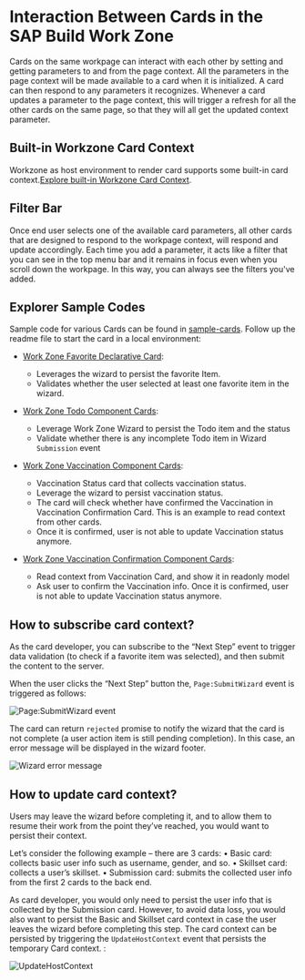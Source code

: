 # Interaction Between Cards in the SAP Build Work Zone

Cards on the same workpage can interact with each other by setting and getting parameters to and from the page context. All the parameters in the page context will be made available to a card when it is initialized. A card can then respond to any parameters it recognizes. Whenever a card updates a parameter to the page context, this will trigger a refresh for all the other cards on the same page, so that they will all get the updated context parameter.

## Built-in Workzone Card Context

Workzone as host environment to render card supports some built-in card context.[Explore built-in Workzone Card Context](./built-in-wz-context.md).


## Filter Bar

Once end user selects one of the available card parameters, all other cards that are designed to respond to the workpage context, will respond and update accordingly. Each time you add a parameter, it acts like a filter that you can see in the top menu bar and it remains in focus even when you scroll down the workpage. In this way, you can always see the filters you've added.


## Explorer Sample Codes

Sample code for various Cards can be found in [sample-cards](./sample-cards/README.md). Follow up the readme file to start the card in a local environment:

* [Work Zone Favorite Declarative Card](./sample-cards/wz-favorite-card):
  - Leverages the wizard to persist the favorite Item.
  - Validates whether the user selected at least one favorite item in the wizard.

* [Work Zone Todo Component Cards](./sample-cards/wz-todo-card/):
  - Leverage Work Zone Wizard to persist the Todo item and the status
  - Validate whether there is any incomplete Todo item in Wizard `Submission` event

* [Work Zone Vaccination Component Cards](./sample-cards/wz-favorite-card):
  - Vaccination Status card that collects vaccination status.
  - Leverage the wizard to persist vaccination status.
  - The card will check whether have confirmed the Vaccination in Vaccination Confirmation Card. This is an example to read context from other cards.
  - Once it is confirmed, user is not able to update Vaccination status anymore.

* [Work Zone Vaccination Confirmation Component Cards](./sample-cards/wz-favorite-card):
  - Read context from Vaccination Card, and show it in readonly model
  - Ask user to confirm the Vaccination info. Once it is confirmed, user is not able to update Vaccination status anymore.



## How to subscribe card context?

As the card developer, you can subscribe to the “Next Step” event to trigger data validation (to check if a favorite item was selected), and then submit the content to the server.

When the user clicks the “Next Step” button the, `Page:SubmitWizard` event is triggered as follows:

![Page:SubmitWizard event](./images/submit-wizard.png)

The card can return `rejected` promise to notify the wizard that the card is not complete (a user action item is still pending completion). In this case, an error message will be displayed in the wizard footer.

![Wizard error message](./images/error-message.png)

## How to update card context?

Users may leave the wizard before completing it, and to allow them to resume their work from the point they’ve reached, you would want to persist their context.

Let’s consider the following example – there are 3 cards:
•	Basic card: collects basic user info such as username, gender, and so.
•	Skillset card: collects a user’s skillset.
•	Submission card: submits the collected user info from the first 2 cards to the back end.

As card developer, you would only need to persist the user info that is collected by the Submission card. However, to avoid data loss, you would also want to persist the Basic and Skillset card context in case the user leaves the wizard before completing this step.
The card context can be persisted by triggering the `UpdateHostContext` event that persists the temporary Card context.
:

![UpdateHostContext](./images/update-host-context.png)
